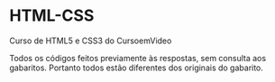 # HTML-CSS
 Curso de HTML5 e CSS3 do CursoemVideo

Todos os códigos feitos previamente às respostas, sem consulta aos gabaritos.
Portanto todos estão diferentes dos originais do gabarito.